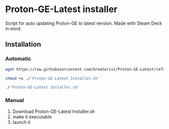 # Proton-GE-Latest installer

Script for auto updating Proton-GE to latest version.  Made with Steam Deck in mind

## Installation


### Automatic

``` sh
wget https://raw.githubusercontent.com/Greaterist/Proton-GE-Latest/refs/heads/main/Proton-GE-Latest%20Installer.sh

chmod +x ./'Proton-GE-Latest Installer.sh'

./'Proton-GE-Latest Installer.sh'
```
### Manual
1. Download Proton-GE-Latest Installer.sh
2. make it executable
3. launch it
